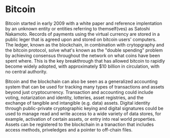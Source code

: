 # Bitcoin
Bitcoin started in early 2009 with a white paper and reference implentation by an unknown entity or entities referring to themself(ves) as Satoshi Nakamoto. Records of payments using the virtual currency are stored in a public leger that is agreed upon and stored on bitcoin users' computers. The ledger, known as the blockchain, in combination with crytopgraphy and the bitcoin protocol, solve what's known as the "double spending" problem by achieving consensus throughout the network on what coins have been spent where. This is the key breakthrough that has allowed bitcoin to rapidly become widely adopted, with approximately $10 billion in circulation, with no central authority.

Bitcoin and the blockchain can also be seen as a generalized accounting system that can be used for tracking many types of transactions and assets beyond just cryptocurrency. Transaction and accounting could include voting, notarization and identity, lotteries, asset registries, and the exchange of tangible and intangible (e.g. data) assets. Digital identity through public-private cryptographic keying and digital signatures could be used to manage read and write access to a wide variety of data stores, for example, activation of certain assets, or entry into real world properties. Assets can be registered to the blockchain in a tranaction that includes access methods, priveledges and a pointer to off-chain files.


